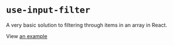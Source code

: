 # `use-input-filter`

A very basic solution to filtering through items in an array in React.

View [an example](example)
